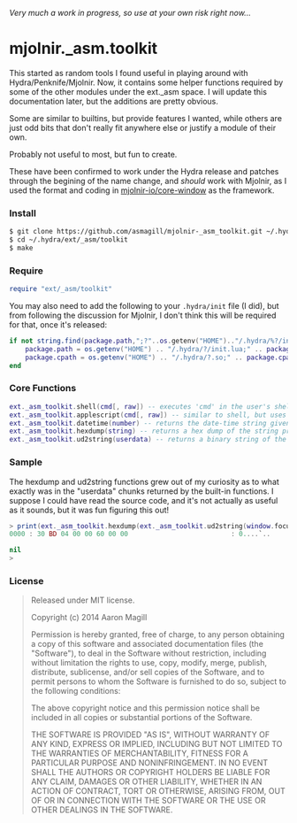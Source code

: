 *Very much a work in progress, so use at your own risk right now...*


mjolnir._asm.toolkit
====================

This started as random tools I found useful in playing around with Hydra/Penknife/Mjolnir.  Now, it contains some helper functions required by some of the other modules under the ext._asm space.  I will update this documentation later, but the additions are pretty obvious. 

Some are similar to builtins, but provide features I wanted, while others are just odd bits that don't really fit anywhere else or justify a module of their own.

Probably not useful to most, but fun to create.

These have been confirmed to work under the Hydra release and patches through the begining of the name change, and *should* work with Mjolnir, as I used the format and coding in [mjolnir-io/core-window](https://github.com/mjolnir-io/core.window) as the framework.

### Install

~~~bash
$ git clone https://github.com/asmagill/mjolnir-_asm_toolkit.git ~/.hydra/ext/_asm/toolkit
$ cd ~/.hydra/ext/_asm/toolkit
$ make
~~~

### Require

~~~lua
require "ext/_asm/toolkit"
~~~

You may also need to add the following to your `.hydra/init` file (I did), but from following the discussion for Mjolnir, I don't think this will be required for that, once it's released:
~~~lua
if not string.find(package.path,";?"..os.getenv("HOME").."/.hydra/%?/init.lua;?") then
    package.path = os.getenv("HOME") .. "/.hydra/?/init.lua;" .. package.path
    package.cpath = os.getenv("HOME") .. "/.hydra/?.so;" .. package.cpath
end
~~~

### Core Functions
~~~lua
ext._asm_toolkit.shell(cmd[, raw]) -- executes 'cmd' in the user's shell environment and returns a table containing three keys: rc, stdout, and stderr. If raw is 'true', then no cleanup of stdout and stderr occurs.
ext._asm_toolkit.applescript(cmd[, raw]) -- similar to shell, but uses osascript to execute 'cmd' as AppleScript.  This is a little slower then the builtin applescript function, but returns more complete exit values.
ext._asm_toolkit.datetime(number) -- returns the date-time string given (or os.time(), if not) in my preferred format -- I couldn't get it exactly the way I wanted using lua's builtin function.
ext._asm_toolkit.hexdump(string) -- returns a hex dump of the string provided.
ext._asm_toolkit.ud2string(userdata) -- returns a binary string of the userdata provided.
~~~

### Sample
The hexdump and ud2string functions grew out of my curiosity as to what exactly was in the "userdata" chunks returned by the built-in functions.  I suppose I could have read the source code, and it's not actually as useful as it sounds, but it was fun figuring this out!
~~~lua
> print(ext._asm_toolkit.hexdump(ext._asm_toolkit.ud2string(window.focusedwindow())))
0000 : 30 BD 04 00 00 60 00 00                          : 0....`..

nil
>
~~~

### License

> Released under MIT license.
>
> Copyright (c) 2014 Aaron Magill
>
> Permission is hereby granted, free of charge, to any person obtaining a copy
> of this software and associated documentation files (the "Software"), to deal
> in the Software without restriction, including without limitation the rights
> to use, copy, modify, merge, publish, distribute, sublicense, and/or sell
> copies of the Software, and to permit persons to whom the Software is
> furnished to do so, subject to the following conditions:
>
> The above copyright notice and this permission notice shall be included in
> all copies or substantial portions of the Software.
>
> THE SOFTWARE IS PROVIDED "AS IS", WITHOUT WARRANTY OF ANY KIND, EXPRESS OR
> IMPLIED, INCLUDING BUT NOT LIMITED TO THE WARRANTIES OF MERCHANTABILITY,
> FITNESS FOR A PARTICULAR PURPOSE AND NONINFRINGEMENT. IN NO EVENT SHALL THE
> AUTHORS OR COPYRIGHT HOLDERS BE LIABLE FOR ANY CLAIM, DAMAGES OR OTHER
> LIABILITY, WHETHER IN AN ACTION OF CONTRACT, TORT OR OTHERWISE, ARISING FROM,
> OUT OF OR IN CONNECTION WITH THE SOFTWARE OR THE USE OR OTHER DEALINGS IN
> THE SOFTWARE.

